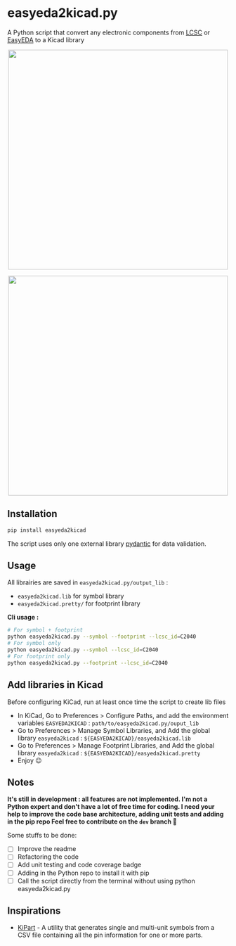 # easyeda2kicad.py

A Python script that convert any electronic components from [LCSC](https://www.lcsc.com/) or [EasyEDA](https://easyeda.com/) to a Kicad library

<p align="center">
  <img src="https://raw.githubusercontent.com/uPesy/easyeda2kicad.py/master/ressources/demo_symbol.png" width="500">
</p>
<div align="center">
  <img src="https://raw.githubusercontent.com/uPesy/easyeda2kicad.py/master/ressources/demo_footprint.png" width="500">
</div>


## Installation

```bash
pip install easyeda2kicad
```
The script uses only one external library [pydantic](https://pydantic-docs.helpmanual.io/) for data validation.

## Usage
All librairies are saved in `easyeda2kicad.py/output_lib` :
- `easyeda2kicad.lib` for symbol library
- `easyeda2kicad.pretty/` for footprint library

**Cli usage :**

```bash
# For symbol + footprint
python easyeda2kicad.py --symbol --footprint --lcsc_id=C2040
# For symbol only
python easyeda2kicad.py --symbol --lcsc_id=C2040
# For footprint only
python easyeda2kicad.py --footprint --lcsc_id=C2040
```

## Add libraries in Kicad

Before configuring KiCad, run at least once time the script to create lib files

- In KiCad, Go to Preferences > Configure Paths, and add the environment variables `EASYEDA2KICAD` : `path/to/easyeda2kicad.py/ouput_lib`
- Go to Preferences > Manage Symbol Libraries, and Add the global library `easyeda2kicad` : `${EASYEDA2KICAD}/easyeda2kicad.lib`
- Go to Preferences > Manage Footprint Libraries, and Add the global library `easyeda2kicad` : `${EASYEDA2KICAD}/easyeda2kicad.pretty`
- Enjoy :wink:

## Notes

**It's still in development : all features are not implemented. I'm not a Python expert and don't have a lot of free time for coding.
I need your help to improve the code base architecture, adding unit tests and adding in the pip repo
Feel free to contribute on the `dev` branch :slightly_smiling_face:**

Some stuffs to be done:
- [ ] Improve the readme
- [ ] Refactoring the code
- [ ] Add unit testing and code coverage badge
- [ ] Adding in the Python repo to install it with pip
- [ ] Call the script directly from the terminal without using python easyeda2kicad.py

## Inspirations

- [KiPart](https://github.com/devbisme/KiPart) - A utility that generates single
and multi-unit symbols from a CSV file containing all the pin information for
one or more parts.
